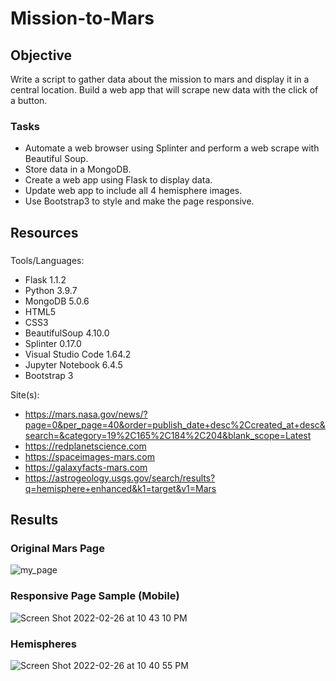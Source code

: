 # Mission-to-Mars

## Objective
Write a script to gather data about the mission to mars and display it in a central location.  Build a web app that will scrape new data with the click of a button.

### Tasks
- Automate a web browser using Splinter and perform a web scrape with Beautiful Soup.
- Store data in a MongoDB.
- Create a web app using Flask to display data.
- Update web app to include all 4 hemisphere images.
- Use Bootstrap3 to style and make the page responsive.

## Resources
### 
Tools/Languages: 
- Flask 1.1.2
- Python 3.9.7
- MongoDB 5.0.6
- HTML5 
- CSS3  
- BeautifulSoup 4.10.0
- Splinter 0.17.0
- Visual Studio Code 1.64.2
- Jupyter Notebook 6.4.5
- Bootstrap 3

Site(s):
- https://mars.nasa.gov/news/?page=0&per_page=40&order=publish_date+desc%2Ccreated_at+desc&search=&category=19%2C165%2C184%2C204&blank_scope=Latest
- https://redplanetscience.com
- https://spaceimages-mars.com
- https://galaxyfacts-mars.com
- https://astrogeology.usgs.gov/search/results?q=hemisphere+enhanced&k1=target&v1=Mars

## Results

### Original Mars Page
![my_page](https://user-images.githubusercontent.com/33010018/155830169-78a28b8f-a82c-4965-b30a-e18477a2cb78.png)


### Responsive Page Sample (Mobile)
![Screen Shot 2022-02-26 at 10 43 10 PM](https://user-images.githubusercontent.com/33010018/155867280-1ed33388-aac5-4647-90c9-cc087c86ea75.png)


### Hemispheres
![Screen Shot 2022-02-26 at 10 40 55 PM](https://user-images.githubusercontent.com/33010018/155867254-055302ee-3fc3-43bd-ba8b-fd217e12ddb2.png)


